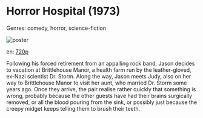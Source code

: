 # Horror Hospital (1973)

Genres: comedy, horror, science-fiction

![poster](http://image.tmdb.org/t/p/w500/z2szw7ctCYg8HzYL7hi3LaKmsCg.jpg)

en:
  [720p](magnet:?xt=urn:btih:7DCC96DC17F2DE71D1E3637C0394C2B44DF9A478&tr=udp://glotorrents.pw:6969/announce&tr=udp://tracker.opentrackr.org:1337/announce&tr=udp://torrent.gresille.org:80/announce&tr=udp://tracker.openbittorrent.com:80&tr=udp://tracker.coppersurfer.tk:6969&tr=udp://tracker.leechers-paradise.org:6969&tr=udp://p4p.arenabg.ch:1337&tr=udp://tracker.internetwarriors.net:1337)
  


Following his forced retirement from an appalling rock band, Jason decides to vacation at Brittlehouse Manor, a health farm run by the leather-gloved, ex-Nazi scientist Dr. Storm. Along the way, Jason meets Judy, also on her way to Brittlehouse Manor to visit her aunt, who married Dr. Storm some years ago. Once they arrive, the pair realise rather quickly that something is wrong, probably because the other guests have had their brains surgically removed, or all the blood pouring from the sink, or possibly just because the creepy midget keeps telling them to brush their teeth.